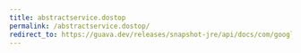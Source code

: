 ```yaml
---
title: abstractservice.dostop
permalink: /abstractservice.dostop/
redirect_to: https://guava.dev/releases/snapshot-jre/api/docs/com/google/common/util/concurrent/AbstractService.html#doStop--
---
```

